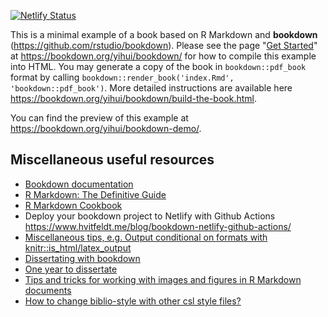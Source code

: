 [![Netlify Status](https://api.netlify.com/api/v1/badges/be1b9c1b-d23a-483d-8493-07424a5422dc/deploy-status)](https://app.netlify.com/sites/ulis-thesis/deploys)

This is a minimal example of a book based on R Markdown and **bookdown** (https://github.com/rstudio/bookdown). Please see the page "[Get Started](https://bookdown.org/yihui/bookdown/get-started.html)" at https://bookdown.org/yihui/bookdown/ for how to compile this example into HTML. You may generate a copy of the book in `bookdown::pdf_book` format by calling `bookdown::render_book('index.Rmd', 'bookdown::pdf_book')`. More detailed instructions are available here https://bookdown.org/yihui/bookdown/build-the-book.html.

You can find the preview of this example at https://bookdown.org/yihui/bookdown-demo/.

## Miscellaneous useful resources

- [Bookdown documentation](https://bookdown.org)
- [R Markdown: The Definitive Guide](https://bookdown.org/yihui/rmarkdown/)
- [R Markdown Cookbook](https://bookdown.org/yihui/rmarkdown-cookbook/)
- Deploy your bookdown project to Netlify with Github Actions <https://www.hvitfeldt.me/blog/bookdown-netlify-github-actions/>
- [Miscellaneous tips, e.g. Output conditional on formats with knitr::is_html/latex_output](https://blog.earo.me/2019/10/26/reduce-frictions-rmd/)
- [Dissertating with bookdown](https://bookdown.org/thea_knowles/dissertating_rmd_presentation/nitty-gritty-stuff.html#reference-management)
- [One year to dissertate](https://livefreeordichotomize.com/2018/09/14/one-year-to-dissertate/)
- [Tips and tricks for working with images and figures in R Markdown documents](http://zevross.com/blog/2017/06/19/tips-and-tricks-for-working-with-images-and-figures-in-r-markdown-documents/)
- [How to change biblio-style with other csl style files?](https://github.com/pzhaonet/bookdownplus/issues/21)
